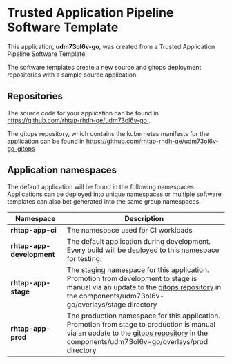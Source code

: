 # Trusted Application Pipeline Software Template

This application, **udm73ol6v-go**, was created from a Trusted Application Pipeline Software Template.

The software templates create a new source and gitops deployment repositories with a sample source application. 

## Repositories

The source code for your application can be found in [https://github.com/rhtap-rhdh-qe/udm73ol6v-go ](https://github.com/rhtap-rhdh-qe/udm73ol6v-go ).
 
The gitops repository, which contains the kubernetes manifests for the application can be found in 
[https://github.com/rhtap-rhdh-qe/udm73ol6v-go-gitops ](https://github.com/rhtap-rhdh-qe/udm73ol6v-go-gitops ) 

## Application namespaces 

The default application will be found in the following namespaces. Applications can be deployed into unique namespaces or multiple software templates can also bet generated into the same group namespaces.  

|  Namespace   |  Description   |  
| -------- | -------- |
| **rhtap-app-ci** | The namespace used for CI workloads |
| **rhtap-app-development** | The default application during development. Every build will be deployed to this namespace for testing. |
| **rhtap-app-stage** | The staging namespace for this application. Promotion from development to stage is manual via an update to the [gitops repository](https://github.com/rhtap-rhdh-qe/udm73ol6v-go-gitops ) in the components/udm73ol6v-go/overlays/stage directory |
| **rhtap-app-prod** | The production namespace for this application. Promotion from stage to production is manual via an update to the [gitops repository](https://github.com/rhtap-rhdh-qe/udm73ol6v-go-gitops ) in the components/udm73ol6v-go/overlays/prod directory |